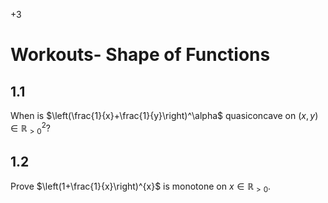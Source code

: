 +3

# Workouts- Shape of Functions

## 1.1

When is $\left(\frac{1}{x}+\frac{1}{y}\right)^\alpha$ quasiconcave on $(x,y)\in\mathbb{R}^2_{>0}$?

## 1.2

Prove $\left(1+\frac{1}{x}\right)^{x}$ is monotone on $x\in\mathbb{R}_{>0}$.

